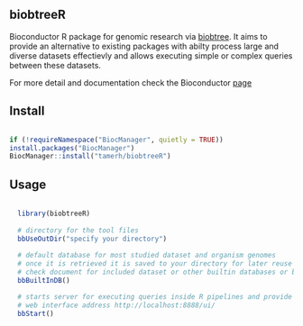 ## biobtreeR 

Bioconductor R package for genomic research via [biobtree](https://github.com/tamerh/biobtree). It aims to provide an alternative to existing packages with abilty process large and diverse datasets effectievly and allows 
executing simple or complex queries between these datasets.

For more detail and documentation check the Bioconductor [page](https://bioconductor.org/packages/3.11/bioc/html/biobtreeR.html)


## Install
```r

if (!requireNamespace("BiocManager", quietly = TRUE))
install.packages("BiocManager")
BiocManager::install("tamerh/biobtreeR")

```

## Usage

```r
  
  library(biobtreeR)
  
  # directory for the tool files 
  bbUseOutDir("specify your directory")
  
  # default database for most studied dataset and organism genomes 
  # once it is retrieved it is saved to your directory for later reuse
  # check document for included dataset or other builtin databases or build custom data
  bbBuiltInDB()

  # starts server for executing queries inside R pipelines and provide web ui for expolaration with examples
  # web interface address http://localhost:8888/ui/
  bbStart()

```
